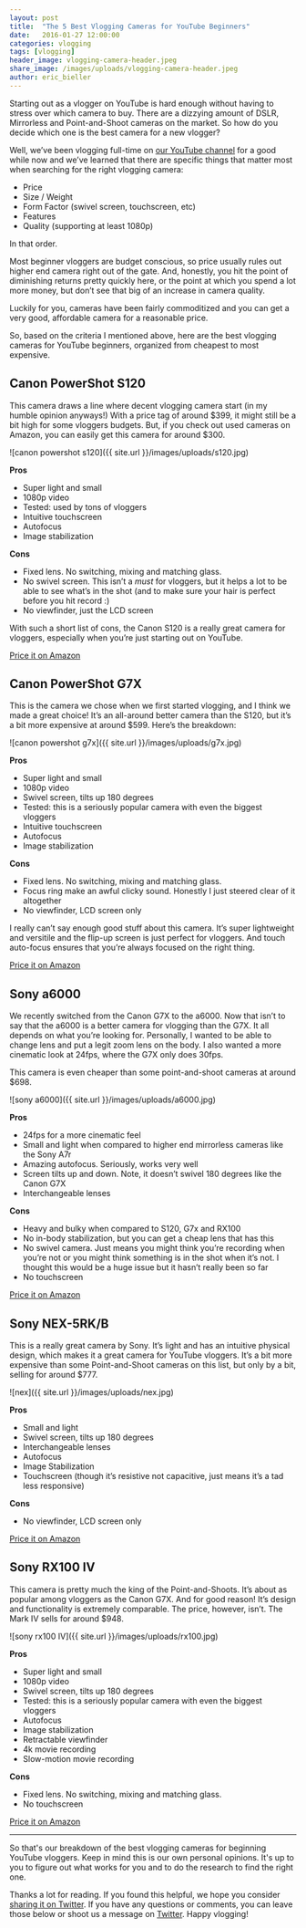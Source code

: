 ```yaml
---
layout: post
title:  "The 5 Best Vlogging Cameras for YouTube Beginners"
date:   2016-01-27 12:00:00
categories: vlogging
tags: [vlogging]
header_image: vlogging-camera-header.jpeg
share_image: /images/uploads/vlogging-camera-header.jpeg
author: eric_bieller
---
```


Starting out as a vlogger on YouTube is hard enough without having to stress over which camera to buy. There are a dizzying amount of DSLR, Mirrorless and Point-and-Shoot cameras on the market. So how do you decide which one is the best camera for a new vlogger?

Well, we’ve been vlogging full-time on [our YouTube channel](https://www.youtube.com/channel/UCEDrRCC0qRtPd5-sSa1hajw) for a good while now and we’ve learned that there are specific things that matter most when searching for the right vlogging camera:

- Price
- Size / Weight
- Form Factor (swivel screen, touchscreen, etc)
- Features
- Quality (supporting at least 1080p)

In that order.

Most beginner vloggers are budget conscious, so price usually rules out higher end camera right out of the gate. And, honestly, you hit the point of diminishing returns pretty quickly here, or the point at which you spend a lot more money, but don’t see that big of an increase in camera quality.

Luckily for you, cameras have been fairly commoditized and you can get a very good, affordable camera for a reasonable price.

So, based on the criteria I mentioned above, here are the best vlogging cameras for YouTube beginners, organized from cheapest to most expensive.

## Canon PowerShot S120

This camera draws a line where decent vlogging camera start (in my humble opinion anyways!) With a price tag of around $399, it might still be a bit high for some vloggers budgets. But, if you check out used cameras on Amazon, you can easily get this camera for around $300.

![canon powershot s120]({{ site.url }}/images/uploads/s120.jpg)

**Pros**

- Super light and small
- 1080p video
- Tested: used by tons of vloggers
- Intuitive touchscreen
- Autofocus
- Image stabilization

**Cons**

- Fixed lens. No switching, mixing and matching glass.
- No swivel screen. This isn’t a *must* for vloggers, but it helps a lot to be able to see what’s in the shot (and to make sure your hair is perfect before you hit record :)
- No viewfinder, just the LCD screen

With such a short list of cons, the Canon S120 is a really great camera for vloggers, especially when you’re just starting out on YouTube.

[Price it on Amazon](http://www.amazon.com/Canon-PowerShot-Digital-Optical-Full-HD/dp/B00EFILNV8)

## Canon PowerShot G7X

This is the camera we chose when we first started vlogging, and I think we made a great choice! It’s an all-around better camera than the S120, but it’s a bit more expensive at around $599. Here’s the breakdown:

![canon powershot g7x]({{ site.url }}/images/uploads/g7x.jpg)

**Pros**

- Super light and small
- 1080p video
- Swivel screen, tilts up 180 degrees
- Tested: this is a seriously popular camera with even the biggest vloggers
- Intuitive touchscreen
- Autofocus
- Image stabilization

**Cons**

- Fixed lens. No switching, mixing and matching glass.
- Focus ring make an awful clicky sound. Honestly I just steered clear of it altogether
- No viewfinder, LCD screen only

I really can’t say enough good stuff about this camera. It’s super lightweight and versitile and the flip-up screen is just perfect for vloggers. And touch auto-focus ensures that you’re always focused on the right thing.

[Price it on Amazon](http://www.amazon.com/Canon-PowerShot-G7-Digital-Camera/dp/B00NEWYE12/ref=sr_1_1?s=photo&ie=UTF8&qid=1453953315&sr=1-1&keywords=canon+g7x)

## Sony a6000

We recently switched from the Canon G7X to the a6000. Now that isn’t to say that the a6000 is a better camera for vlogging than the G7X. It all depends on what you’re looking for. Personally, I wanted to be able to change lens and put a legit zoom lens on the body. I also wanted a more cinematic look at 24fps, where the G7X only does 30fps.

This camera is even cheaper than some point-and-shoot cameras at around $698.

![sony a6000]({{ site.url }}/images/uploads/a6000.jpg)

**Pros**

- 24fps for a more cinematic feel
- Small and light when compared to higher end mirrorless cameras like the Sony A7r
- Amazing autofocus. Seriously, works very well
- Screen tilts up and down. Note, it doesn’t swivel 180 degrees like the Canon G7X
- Interchangeable lenses

**Cons**

- Heavy and bulky when compared to S120, G7x and RX100
- No in-body stabilization, but you can get a cheap lens that has this
- No swivel camera. Just means you might think you’re recording when you’re not or you might think something is in the shot when it’s not. I thought this would be a huge issue but it hasn’t really been so far
- No touchscreen

[Price it on Amazon](http://www.amazon.com/Sony-Mirrorless-Digital-Camera-16-50mm/dp/B00I8BICB2/ref=sr_1_4?s=photo&ie=UTF8&qid=1453953399&sr=1-4&keywords=sony+a6000)

## Sony NEX-5RK/B

This is a really great camera by Sony. It’s light and has an intuitive physical design, which makes it a great camera for YouTube vloggers. It’s a bit more expensive than some Point-and-Shoot cameras on this list, but only by a bit, selling for around $777.

![nex]({{ site.url }}/images/uploads/nex.jpg)

**Pros**

- Small and light
- Swivel screen, tilts up 180 degrees
- Interchangeable lenses
- Autofocus
- Image Stabilization
- Touchscreen (though it’s resistive not capacitive, just means it’s a tad less responsive)

**Cons**

- No viewfinder, LCD screen only

[Price it on Amazon](http://www.amazon.com/Sony-NEX-5RK-Mirrorless-Digital-18-55mm/dp/B0090QXG92/ref=sr_1_1?s=photo&ie=UTF8&qid=1453953342&sr=1-1&keywords=NEX-5RK%2FB)

## Sony RX100 IV

This camera is pretty much the king of the Point-and-Shoots. It’s about as popular among vloggers as the Canon G7X. And for good reason! It’s design and functionality is extremely comparable. The price, however, isn’t. The Mark IV sells for around $948.

![sony rx100 IV]({{ site.url }}/images/uploads/rx100.jpg)

**Pros**

- Super light and small
- 1080p video
- Swivel screen, tilts up 180 degrees
- Tested: this is a seriously popular camera with even the biggest vloggers
- Autofocus
- Image stabilization
- Retractable viewfinder
- 4k movie recording
- Slow-motion movie recording

**Cons**

- Fixed lens. No switching, mixing and matching glass.
- No touchscreen

[Price it on Amazon](http://www.amazon.com/Sony-Cyber-shot-DSC-RX100-Digital-Camera/dp/B00ZDWGM34/ref=sr_1_2?s=photo&ie=UTF8&qid=1453953364&sr=1-2&keywords=sony+rx100)

---

So that's our breakdown of the best vlogging cameras for beginning YouTube vloggers. Keep in mind this is our own personal opinions. It's up to you to figure out what works for you and to do the research to find the right one.

Thanks a lot for reading. If you found this helpful, we hope you consider <a class="twitter-share-button"
  href="https://twitter.com/intent/tweet?text=The 5 Best Vlogging Cameras for YouTube Beginners via @the_endless_a http://bit.ly/1nzJ6IU"
  data-size="large" target="_blank">sharing it on Twitter</a>. If you have any questions or comments, you can leave those below or shoot us a message on [Twitter](http://twitter.com/the_endless_a). Happy vlogging!



